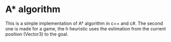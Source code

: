 # A* algorithm

This is a simple implementation of A* algorithm in c++ and c#. The second one is made for a game, the h heuristic uses the estimation from the current position (Vector3) to the goal.

